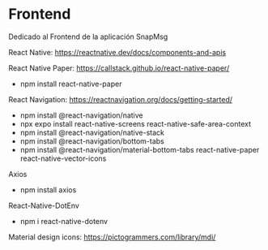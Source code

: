 # Frontend
Dedicado al Frontend de la aplicación SnapMsg

React Native: https://reactnative.dev/docs/components-and-apis

React Native Paper: https://callstack.github.io/react-native-paper/

* npm install react-native-paper


React Navigation: https://reactnavigation.org/docs/getting-started/

* npm install @react-navigation/native
* npx expo install react-native-screens react-native-safe-area-context
* npm install @react-navigation/native-stack
* npm install @react-navigation/bottom-tabs
* npm install @react-navigation/material-bottom-tabs react-native-paper react-native-vector-icons

Axios

* npm install axios

React-Native-DotEnv

* npm i react-native-dotenv


Material design icons: https://pictogrammers.com/library/mdi/